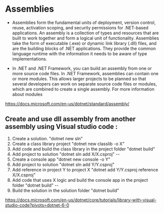 # Assemblies
* Assemblies form the fundamental units of deployment, version control, reuse, activation scoping, and security permissions for .NET-based applications. An assembly is a collection of types and resources that are built to work together and form a logical unit of functionality. Assemblies take the form of executable (.exe) or dynamic link library (.dll) files, and are the building blocks of .NET applications. They provide the common language runtime with the information it needs to be aware of type implementations.

* In .NET and .NET Framework, you can build an assembly from one or more source code files. In .NET Framework, assemblies can contain one or more modules. This allows larger projects to be planned so that several developers can work on separate source code files or modules, which are combined to create a single assembly. For more information about modules

https://docs.microsoft.com/en-us/dotnet/standard/assembly/

## Create and use dll assembly from another assembly using Visual studio code :

1. Create a solution.
"dotnet new sln"
2. Create a class library project
"dotnet new classlib -o X"
3. Add code and build the class library
in the project folder "dotnet build"
4. Add project to solution
"dotnet sln add X/X.csproj"
--
5. Create a console app
"dotnet new console -o Y"
6. Add project to solution
"dotnet sln add Y/Y.csproj"
7. Add reference in project Y to project X
"dotnet add Y/Y.csproj reference X/X.csproj"
8. Add code that uses X logic and build the console app
in the project folder "dotnet build"
--
9. Build the solution
in the solution folder "dotnet build"

https://docs.microsoft.com/en-us/dotnet/core/tutorials/library-with-visual-studio-code?pivots=dotnet-6-0